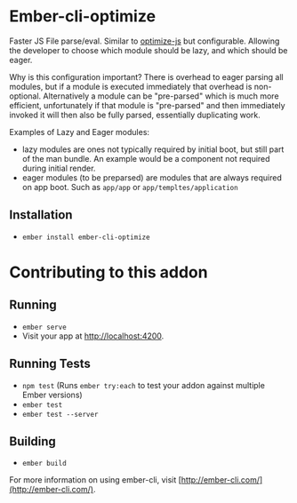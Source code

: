 # Ember-cli-optimize

Faster JS File parse/eval. Similar to [optimize-js](https://github.com/nolanlawson/optimize-js) but configurable. Allowing the developer to choose which module should be lazy, and which should be eager.

Why is this configuration important? There is overhead to eager parsing all modules, but if a module is executed immediately that overhead is non-optional. Alternatively a module can be "pre-parsed" which is much more efficient, unfortunately if that module is "pre-parsed" and then immediately invoked it will then also be fully parsed, essentially duplicating work.

Examples of Lazy and Eager modules:

* lazy modules are ones not typically required by initial boot, but still part of the man bundle. An example would be a component not required during initial render.
* eager modules (to be preparsed) are modules that are always required on app boot. Such as `app/app` or `app/templtes/application`


## Installation

* `ember install ember-cli-optimize`

# Contributing to this addon

## Running

* `ember serve`
* Visit your app at [http://localhost:4200](http://localhost:4200).

## Running Tests

* `npm test` (Runs `ember try:each` to test your addon against multiple Ember versions)
* `ember test`
* `ember test --server`

## Building

* `ember build`

For more information on using ember-cli, visit [http://ember-cli.com/](http://ember-cli.com/).
